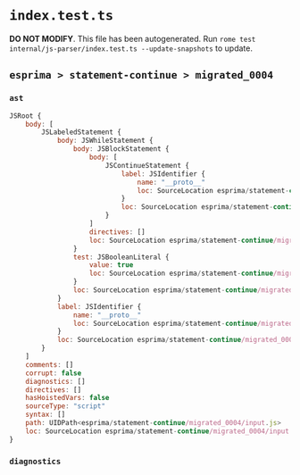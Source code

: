 # `index.test.ts`

**DO NOT MODIFY**. This file has been autogenerated. Run `rome test internal/js-parser/index.test.ts --update-snapshots` to update.

## `esprima > statement-continue > migrated_0004`

### `ast`

```javascript
JSRoot {
	body: [
		JSLabeledStatement {
			body: JSWhileStatement {
				body: JSBlockStatement {
					body: [
						JSContinueStatement {
							label: JSIdentifier {
								name: "__proto__"
								loc: SourceLocation esprima/statement-continue/migrated_0004/input.js 1:35-1:44 (__proto__)
							}
							loc: SourceLocation esprima/statement-continue/migrated_0004/input.js 1:26-1:45
						}
					]
					directives: []
					loc: SourceLocation esprima/statement-continue/migrated_0004/input.js 1:24-1:47
				}
				test: JSBooleanLiteral {
					value: true
					loc: SourceLocation esprima/statement-continue/migrated_0004/input.js 1:18-1:22
				}
				loc: SourceLocation esprima/statement-continue/migrated_0004/input.js 1:11-1:47
			}
			label: JSIdentifier {
				name: "__proto__"
				loc: SourceLocation esprima/statement-continue/migrated_0004/input.js 1:0-1:9 (__proto__)
			}
			loc: SourceLocation esprima/statement-continue/migrated_0004/input.js 1:0-1:47
		}
	]
	comments: []
	corrupt: false
	diagnostics: []
	directives: []
	hasHoistedVars: false
	sourceType: "script"
	syntax: []
	path: UIDPath<esprima/statement-continue/migrated_0004/input.js>
	loc: SourceLocation esprima/statement-continue/migrated_0004/input.js 1:0-2:0
}
```

### `diagnostics`

```

```
